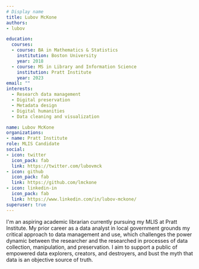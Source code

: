 ```yaml
---
# Display name
title: Lubov McKone
authors:
- lubov

education:
  courses:
  - course: BA in Mathematics & Statistics
    institution: Boston University
    year: 2018
  - course: MS in Library and Information Science
    institution: Pratt Institute
    year: 2023
email: ""
interests:
  - Research data management
  - Digital preservation
  - Metadata design
  - Digital humanities
  - Data cleaning and visualization

name: Lubov McKone
organizations:
- name: Pratt Institute
role: MLIS Candidate
social:
- icon: twitter
  icon_pack: fab
  link: https://twitter.com/lubovmck
- icon: github
  icon_pack: fab
  link: https://github.com/lmckone
- icon: linkedin-in
  icon_pack: fab
  link: https://www.linkedin.com/in/lubov-mckone/
superuser: true
---
```


I'm an aspiring academic librarian currently pursuing my MLIS at Pratt Institute.  My prior career as a data analyst in local government grounds my critical approach to data management and use, which challenges the power dynamic between the researcher and the researched in processes of data collection, manipulation, and preservation. I aim to support a public of empowered data explorers, creators, and destroyers, and bust the myth that data is an objective source of truth.
